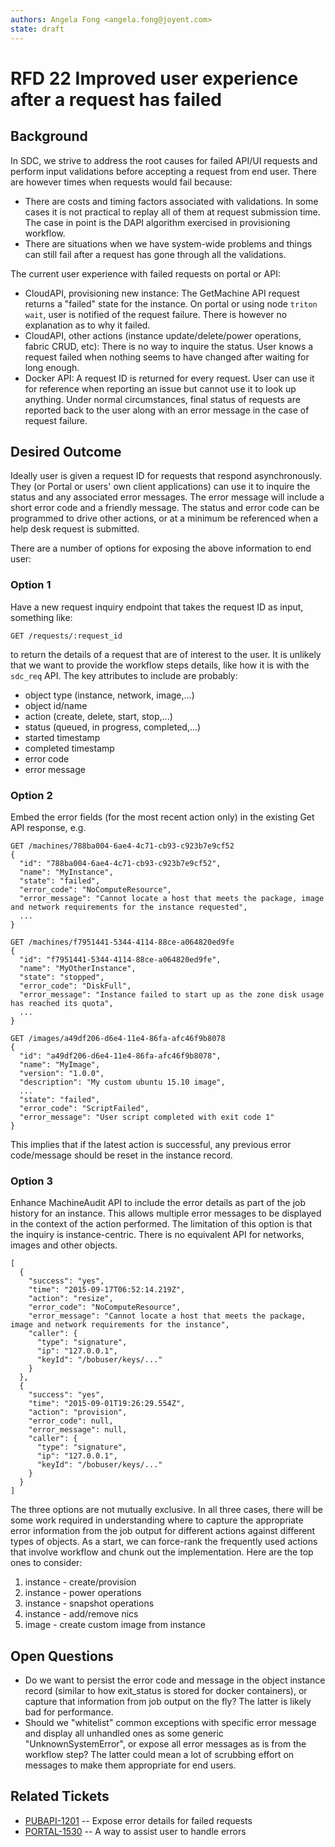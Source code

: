 ```yaml
---
authors: Angela Fong <angela.fong@joyent.com>
state: draft
---
```


# RFD 22 Improved user experience after a request has failed

## Background

In SDC, we strive to address the root causes for failed API/UI requests and
perform input validations before accepting a request from end user. There are
however times when requests would fail because:

- There are costs and timing factors associated with validations. In some cases
  it is not practical to replay all of them at request submission time. The
  case in point is the DAPI algorithm exercised in provisioning workflow.
- There are situations when we have system-wide problems and things can still
  fail after a request has gone through all the validations.

The current user experience with failed requests on portal or API:
- CloudAPI, provisioning new instance: The GetMachine API request returns a "failed"
  state for the instance. On portal or using node `triton wait`, user is notified
  of the request failure. There is however no explanation as to why it failed.
- CloudAPI, other actions (instance update/delete/power operations, fabric CRUD, etc):
  There is no way to inquire the status. User knows a request failed when nothing
  seems to have changed after waiting for long enough.
- Docker API: A request ID is returned for every request. User can use it for
  reference when reporting an issue but cannot use it to look up anything. Under
  normal circumstances, final status of requests are reported back to the
  user along with an error message in the case of request failure.

## Desired Outcome

Ideally user is given a request ID for requests that respond asynchronously. They
(or Portal or users' own client applications) can use it to inquire the status and
any associated error messages. The error message will include a short error code
and a friendly message. The status and error code can be programmed to drive other
actions, or at a minimum be referenced when a help desk request is submitted.

There are a number of options for exposing the above information to end user:

### Option 1
Have a new request inquiry endpoint that takes the request ID as input, something like:
```	
GET /requests/:request_id 
```
to return the details of a request that are of interest to the user. It is unlikely that
we want to provide the workflow steps details, like how it is with the `sdc_req` API.
The key attributes to include are probably:
- object type (instance, network, image,...)
- object id/name
- action (create, delete, start, stop,...)
- status (queued, in progress, completed,...)
- started timestamp
- completed timestamp
- error code
- error message

### Option 2
Embed the error fields (for the most recent action only) in the existing
Get<Object> API response, e.g.
``` 
GET /machines/788ba004-6ae4-4c71-cb93-c923b7e9cf52
{
  "id": "788ba004-6ae4-4c71-cb93-c923b7e9cf52",
  "name": "MyInstance",
  "state": "failed",
  "error_code": "NoComputeResource",
  "error_message": "Cannot locate a host that meets the package, image and network requirements for the instance requested",
  ...
}

GET /machines/f7951441-5344-4114-88ce-a064820ed9fe
{
  "id": "f7951441-5344-4114-88ce-a064820ed9fe",
  "name": "MyOtherInstance",
  "state": "stopped",
  "error_code": "DiskFull",
  "error_message": "Instance failed to start up as the zone disk usage has reached its quota",
  ...
}

GET /images/a49df206-d6e4-11e4-86fa-afc46f9b8078
{
  "id": "a49df206-d6e4-11e4-86fa-afc46f9b8078",
  "name": "MyImage",
  "version": "1.0.0",
  "description": "My custom ubuntu 15.10 image",
  ...
  "state": "failed",
  "error_code": "ScriptFailed",
  "error_message": "User script completed with exit code 1"
}
```
This implies that if the latest action is successful, any previous error code/message
should be reset in the instance record.

### Option 3
Enhance MachineAudit API to include the error details as part of the job history for
an instance. This allows multiple error messages to be displayed in the context
of the action performed. The limitation of this option is that the inquiry is
instance-centric. There is no equivalent API for networks, images and other objects.
```
[
  {
    "success": "yes",
    "time": "2015-09-17T06:52:14.219Z",
    "action": "resize",
    "error_code": "NoComputeResource",
    "error_message": "Cannot locate a host that meets the package, image and network requirements for the instance",
    "caller": {
      "type": "signature",
      "ip": "127.0.0.1",
      "keyId": "/bobuser/keys/..."
    }
  },
  {
    "success": "yes",
    "time": "2015-09-01T19:26:29.554Z",
    "action": "provision",
    "error_code": null,
    "error_message": null,
    "caller": {
      "type": "signature",
      "ip": "127.0.0.1",
      "keyId": "/bobuser/keys/..."
    }
  }
]
```

The three options are not mutually exclusive. In all three cases, there will be some
work required in understanding where to capture the appropriate error information
from the job output for different actions against different types of objects. As a
start, we can force-rank the frequently used actions that involve workflow and
chunk out the implementation. Here are the top ones to consider:

1. instance - create/provision
2. instance - power operations
3. instance - snapshot operations
4. instance - add/remove nics
5. image - create custom image from instance

## Open Questions

- Do we want to persist the error code and message in the object instance
  record (similar to how exit_status is stored for docker containers), or
  capture that information from job output on the fly? The latter is likely
  bad for performance.
- Should we "whitelist" common exceptions with specific error message and
  display all unhandled ones as some generic "UnknownSystemError", or expose
  all error messages as is from the workflow step? The latter could mean a
  lot of scrubbing effort on messages to make them appropriate for end users.

## Related Tickets

- [PUBAPI-1201](https://devhub.joyent.com/jira/browse/PUBAPI-1201) -- Expose error details for failed requests
- [PORTAL-1530](https://devhub.joyent.com/jira/browse/PORTAL-1530) -- A way to assist user to handle errors
